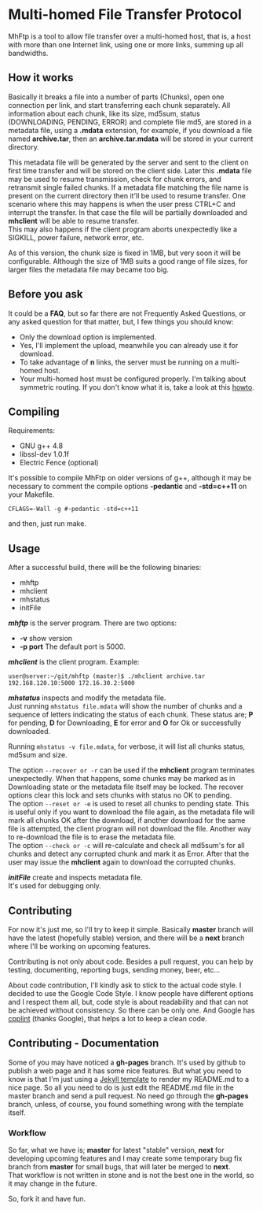 # Multi-homed File Transfer Protocol #

MhFtp is a tool to allow file transfer over a multi-homed host, that is, a host with more than one Internet link, using one or more links, summing up all bandwidths.

## How it works ##
Basically it breaks a file into a number of parts (Chunks), open one connection per link, and start transferring each chunk separately. All information about each chunk, like its size, md5sum, status (DOWNLOADING, PENDING, ERROR) and complete file md5, are stored in a metadata file, using a **.mdata** extension, for example, if you download a file named **archive.tar**, then an **archive.tar.mdata** will be stored in your current directory.

This metadata file will be generated by the server and sent to the client on first time transfer and will be stored on the client side. Later this **.mdata** file may be used to resume transmission, check for chunk errors, and retransmit single  failed chunks.
If a metadata file matching the file name is present on the current directory then it'll be used to resume transfer. One scenario where this may happens is when the user press CTRL+C and interrupt the transfer. In that case the file will be partially downloaded and **mhclient** will be able to resume transfer.
<br>This may also happens if the client program aborts unexpectedly like a SIGKILL, power failure, network error, etc.


As of this version, the chunk size is fixed in 1MB, but very soon it will be configurable. Although the size of 1MB suits a good range of file sizes, for larger files the metadata file may became too big.

## Before you ask ##
It could be a **FAQ**, but so far there are not Frequently Asked Questions, or any asked question for that matter, but, I few things you should know:

* Only the download option is implemented.
* Yes, I'll implement the upload, meanwhile you can already use it for download.
* To take advantage of **n** links, the server must be running on a multi-homed host.
* Your multi-homed host must be configured properly. I'm talking about symmetric routing. If you don't know what it is, take a look at this [howto](http://www.microhowto.info/howto/ensure_symmetric_routing_on_a_server_with_multiple_default_gateways.html).

## Compiling ##

Requirements:

* GNU g++ 4.8
* libssl-dev 1.0.1f
* Electric Fence (optional)

It's possible to compile MhFtp on older versions of g++, although it may be necessary to comment the compile options **-pedantic** and **-std=c++11** on your Makefile.

``CFLAGS=-Wall -g #-pedantic -std=c++11``

and then, just run make.

## Usage ##
After a successful build, there will be the following binaries:

* mhftp
* mhclient
* mhstatus
* initFile

***mhftp*** is the server program. There are two options:

* **-v** show version
* **-p port** The default port is 5000.

***mhclient*** is the client program. Example:

`
user@server:~/git/mhftp (master)$ ./mhclient archive.tar 192.168.120.10:5000 172.16.30.2:5000
`

***mhstatus*** inspects and modify the metadata file.<br>
Just running `mhstatus file.mdata` will show the number of chunks and a sequence of letters indicating the status of each chunk. These status are; **P** for pending, **D** for Downloading, **E** for error and **O** for Ok or successfully downloaded.<br>

Running `mhstatus -v file.mdata`, for verbose, it will list all chunks status, md5sum and size.<br>

The option `--recover or -r` can be used if the **mhclient** program terminates unexpectedly. When that happens, some chunks may be marked as in Downloading state or the metadata file itself may be locked. The recover options clear this lock and sets chunks with status no OK to pending.<br>
The option `--reset or -e` is used to reset all chunks to pending state. This is useful only if you want to download the file again, as the metadata file will mark all chunks OK after the download, if another download for the same file is attempted, the client program will not download the file. Another way to re-download the file is to erase the metadata file.<br>
The option `--check or -c` will re-calculate and check all md5sum's for all chunks and detect any corrupted chunk and mark it as Error. After that the user may issue the **mhclient** again to download the corrupted chunks.

***initFile*** create and inspects metadata file. <br>
It's used for debugging only.

## Contributing ##
For now it's just me, so I'll try to keep it simple. Basically **master** branch will have the latest (hopefully stable) version, and there will be a **next** branch where I'll be working on upcoming features.

Contributing is not only about code. Besides a pull request, you can help by testing, documenting, reporting bugs, sending money, beer, etc...

About code contribution, I'll kindly ask to stick to the actual code style. I decided to use the Google Code Style. I know people have different options and I respect them all, but, code style is about readability and that can not be achieved without consistency. So there can be only one. And Google has [cpplint](https://github.com/google/styleguide/tree/gh-pages/cpplint) (thanks Google), that helps a lot to keep a clean code.

## Contributing - Documentation ##
Some of you may have noticed a **gh-pages** branch. It's used by github to publish a web page and it has some nice features. But what you need to know is that I'm just using a [Jekyll template](http://jekyllrb.com/) to render my README.md to a nice page. So all you need to do is just edit the README.md file in the master branch and send a pull request. No need go through the **gh-pages** branch, unless, of course, you found something wrong with the template itself.

### Workflow ###
So far, what we have is; **master** for latest "stable" version, **next** for developing upcoming features and I may create some temporary bug fix branch from **master** for small bugs, that will later be merged to **next**.<br>
That workflow is not written in stone and is not the best one in the world, so it may change in the future.




So, fork it and have fun.
